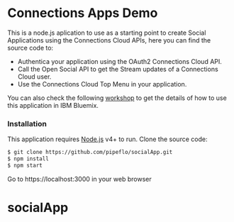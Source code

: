 # Connections Apps Demo

This is a node.js aplication to use as a starting point to create Social Applications using the Connections Cloud APIs, here you can find the source code to:

  - Authentica your application using the OAuth2 Connections Cloud API.
  - Call the Open Social API to get the Stream updates of a Connections Cloud user.
  - Use the Connections Cloud Top Menu in your application.

You can also check the following [workshop] to get the details of how to use this application in IBM Bluemix.

### Installation

This application requires [Node.js](https://nodejs.org/) v4+ to run.
Clone the source code:

```sh
$ git clone https://github.com/pipeflo/socialApp.git
$ npm install
$ npm start
```

Go to https://localhost:3000 in your web browser


   [workshop]: <https://connectionsapp.mybluemix.net/workshop.pdf>
   [IBM Bluemix DevOps account]: <https://console.ng.bluemix.net/registration/>
# socialApp
